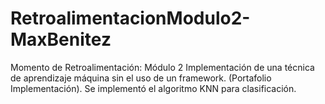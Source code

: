 # RetroalimentacionModulo2-MaxBenitez
Momento de Retroalimentación: Módulo 2 Implementación de una técnica de aprendizaje máquina sin el uso de un framework. (Portafolio Implementación). Se implementó el algoritmo KNN para clasificación.
